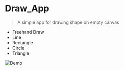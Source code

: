 # Draw_App
> A simple app for drawing shape on empty canvas
>



- Freehand Draw
- Line
- Rectangle
- Circle
- Triangle



![Demo](https://i.ibb.co/NtkFKNY/draw-app.gif)



